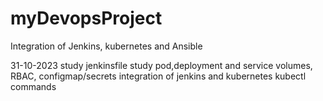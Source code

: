 # myDevopsProject
Integration of Jenkins, kubernetes and Ansible

31-10-2023
study jenkinsfile
study pod,deployment and service
volumes, RBAC, configmap/secrets
integration of jenkins and kubernetes
kubectl commands
